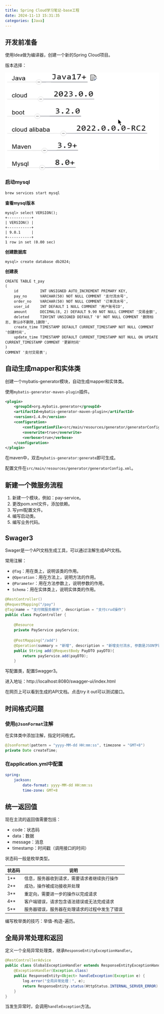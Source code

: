 ```yaml
---
title: Spring Cloud学习笔记-base工程
date: 2024-11-13 15:31:35
categories: [Java]
---
```


## 开发前准备

使用Idea做为编译器，创建一个新的Spring Cloud项目。

版本选择：

![](../imgs/image-67.png)

### 启动mysql
```bash
brew services start mysql
```
**查看mysql版本**
```mysql
mysql> select VERSION();
+-----------+
| VERSION() |
+-----------+
| 9.0.1     |
+-----------+
1 row in set (0.00 sec)
```

**创建数据库**
```mysql
mysql> create database db2024;
```

**创建表**
```mysql
CREATE TABLE t_pay
(
    id          INT UNSIGNED AUTO_INCREMENT PRIMARY KEY,
    pay_no      VARCHAR(50) NOT NULL COMMENT '支付流水号',
    order_no    VARCHAR(50) NOT NULL COMMENT '订单流水号',
    user_id     INT DEFAULT 1 NULL COMMENT '用户账号ID',
    amount      DECIMAL(8, 2) DEFAULT 9.90 NOT NULL COMMENT '交易金额',
    deleted     TINYINT UNSIGNED DEFAULT '0' NOT NULL COMMENT '删除标志, 默认0不删除,1删除',
    create_time TIMESTAMP DEFAULT CURRENT_TIMESTAMP NOT NULL COMMENT '创建时间',
    update_time TIMESTAMP DEFAULT CURRENT_TIMESTAMP NOT NULL ON UPDATE CURRENT_TIMESTAMP COMMENT '更新时间'
)
COMMENT '支付交易表';

```

## 自动生成mapper和实体类

创建一个mybatis-generator模块，自动生成mapper和实体类。

使用`mybatis-generator-maven-plugin`插件。

```xml
<plugin>
    <groupId>org.mybatis.generator</groupId>
    <artifactId>mybatis-generator-maven-plugin</artifactId>
    <version>1.4.0</version>
    <configuration>
        <configurationFile>src/main/resources/generator/generatorConfig.xml</configurationFile>
        <overwrite>true</overwrite>
        <verbose>true</verbose>
    </configuration>
</plugin>
```

在maven中，双击`mybatis-generator:generate`即可生成。

配置文件在`src/main/resources/generator/generatorConfig.xml`。

## 新建一个微服务流程

1. 新建一个模块，例如：pay-service。
2. 更改pom.xml文件，添加依赖。
3. 写yml配置文件。
4. 编写启动类。
5. 编写业务代码。

## Swager3

Swager是一个API文档生成工具，可以通过注解生成API文档。

常用注解：

- `@Tag`：用在类上，说明该类的作用。
- `@Operation`：用在方法上，说明方法的作用。
- `@Parameter`：用在方法参数上，说明参数的作用。
- `Schema`：用在实体类上，说明实体类的作用。

```java
@RestController()
@RequestMapping("/pay")
@Tag(name = "支付微服务模块", description = "支付crud操作") 
public class PayController {

    @Resource
    private PayService payService;

    @PostMapping("/add")
    @Operation(summary = "新增", description = "新增支付流水, 参数是JSON字符串")
    public String add(@RequestBody PayDTO payDTO){
        return payService.add(payDTO);
    }
```

写配置类，配置Swagger3。

进入地址：http://localhost:8080/swagger-ui/index.html

在网页上可以看到生成的API文档。点击try it out可以测试接口。

## 时间格式问题

### 使用`@JsonFormat`注解

在实体类中添加注解，指定时间格式。
```java
@JsonFormat(pattern = "yyyy-MM-dd HH:mm:ss", timezone = "GMT+8")
private Date createTime;
```

### 在application.yml中配置
    
```yaml
spring:
    jackson:
        date-format: yyyy-MM-dd HH:mm:ss
        time-zone: GMT+8
```
    
## 统一返回值

现在主流的返回值需要包括：
- code：状态码
- data：数据
- message：消息
- timestamp：时间戳（调用接口的时间）

状态码一般是枚举类型。

| 状态码 | 说明 |
| --- | --- |
| 1** | 信息，服务器收到请求，需要请求者继续执行操作 |
| 2** | 成功，操作被成功接收并处理 |
| 3** | 重定向，需要进一步的操作以完成请求 |
| 4** | 客户端错误，请求包含语法错误或无法完成请求 |
| 5** | 服务器错误，服务器在处理请求的过程中发生了错误 |

编写枚举类的技巧：举值-构造-遍历。

## 全局异常处理和返回

定义一个全局异常处理类，继承`ResponseEntityExceptionHandler`。

```java
@RestControllerAdvice
public class GlobalExceptionHandler extends ResponseEntityExceptionHandler {
    @ExceptionHandler(Exception.class)
    public ResponseEntity<Object> handleException(Exception e) {
        log.error("全局异常处理：", e);
        return ResponseEntity.status(HttpStatus.INTERNAL_SERVER_ERROR).body("服务器内部错误");
    }
}
```
当发生异常时，会调用`handleException`方法。
